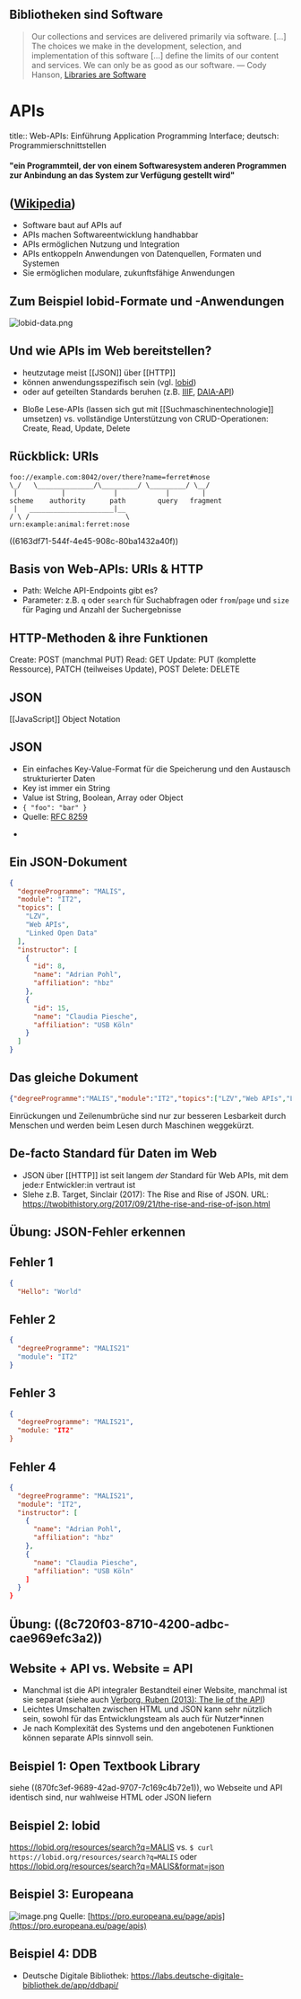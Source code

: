 ## Bibliotheken sind Software
> Our collections and services are delivered primarily via software. [...] The choices we make in the development, selection, and implementation of this software [...] define the limits of our content and services. We can only be as good as our software.
— Cody Hanson, [Libraries are Software](http://codyhanson.com/writing/software.html)
# APIs
title:: Web-APIs: Einführung
Application Programming Interface;
deutsch: Programmierschnittstellen
#### "ein Programmteil, der von einem Softwaresystem anderen Programmen zur Anbindung an das System zur Verfügung gestellt wird"
([Wikipedia](https://de.wikipedia.org/w/index.php?title=Programmierschnittstelle&oldid=215955723))
-
  * Software baut auf APIs auf
  * APIs machen Softwareentwicklung handhabbar
  * APIs ermöglichen Nutzung und Integration
  * APIs entkoppeln Anwendungen von Datenquellen, Formaten und Systemen
  * Sie ermöglichen modulare, zukunftsfähige Anwendungen
## Zum Beispiel lobid-Formate und -Anwendungen
![lobid-data.png](../assets/lobid-data.png)
## Und wie APIs im Web bereitstellen? 
* heutzutage meist [[JSON]] über [[HTTP]] 
* können anwendungsspezifisch sein (vgl. [lobid](https://lobid.org))
* oder auf geteilten Standards beruhen (z.B. [IIIF](https://iiif.io/), [DAIA-API](https://verbundwiki.gbv.de/display/VZG/DAIA))
- Bloße Lese-APIs (lassen sich gut mit [[Suchmaschinentechnologie]] umsetzen)
  vs.
  vollständige Unterstützung von CRUD-Operationen: Create, Read, Update, Delete
## Rückblick: URIs
```
foo://example.com:8042/over/there?name=ferret#nose
\_/   \______________/\_________/ \_________/ \__/
 |           |            |            |        |
scheme    authority      path        query   fragment
 |   _____________________|__
/ \ /                        \
urn:example:animal:ferret:nose
```
((6163df71-544f-4e45-908c-80ba1432a40f))
## Basis von Web-APIs: URIs & HTTP
* Path: Welche API-Endpoints gibt es?
* Parameter: z.B. `q` oder `search` für Suchabfragen oder `from`/`page` und `size` für Paging und Anzahl der Suchergebnisse
## HTTP-Methoden & ihre Funktionen
Create: POST (manchmal PUT)
Read: GET
Update: PUT (komplette Ressource), PATCH (teilweises Update), POST
Delete: DELETE
## JSON
[[JavaScript]] Object Notation
## JSON
* Ein einfaches Key-Value-Format für die Speicherung und den Austausch strukturierter Daten
* Key ist immer ein String
* Value ist String, Boolean, Array oder Object
* `{ "foo": "bar" }`
* Quelle: [RFC 8259](https://tools.ietf.org/html/rfc8259)
-
## Ein JSON-Dokument
```json
{
  "degreeProgramme": "MALIS",
  "module": "IT2",
  "topics": [
    "LZV",
    "Web APIs",
    "Linked Open Data"
  ],
  "instructor": [
    {
      "id": 8,
      "name": "Adrian Pohl",
      "affiliation": "hbz"
    },
    {
      "id": 15,
      "name": "Claudia Piesche",
      "affiliation": "USB Köln"
    }
  ]
}
```
## Das gleiche Dokument
```json
{"degreeProgramme":"MALIS","module":"IT2","topics":["LZV","Web APIs","Linked Open Data"],"instructor":[{"id":8,"name":"Adrian Pohl","affiliation":"hbz"},{"id":15,"name":"Claudia Piesche","affiliation":"USB Köln"}]}
```
Einrückungen und Zeilenumbrüche sind nur zur besseren Lesbarkeit durch Menschen und werden beim Lesen durch Maschinen weggekürzt.
## De-facto Standard für Daten im Web
* JSON über [[HTTP]] ist  seit langem *der* Standard für Web APIs, mit dem jede:r Entwickler:in vertraut ist 
* SIehe z.B. Target, Sinclair (2017): The Rise and Rise of JSON. URL: https://twobithistory.org/2017/09/21/the-rise-and-rise-of-json.html
## Übung: JSON-Fehler erkennen
## Fehler 1
```json
{
  "Hello": "World"
```
## Fehler 2
```json
{
  "degreeProgramme": "MALIS21"
  "module": "IT2"
}
```
## Fehler 3
```json
{
  "degreeProgramme": "MALIS21",
  "module: "IT2"
}
```
## Fehler 4
```json
{
  "degreeProgramme": "MALIS21",
  "module": "IT2",
  "instructor": [
    {
      "name": "Adrian Pohl",
      "affiliation": "hbz"
    },
    {
      "name": "Claudia Piesche",
      "affiliation": "USB Köln"
    ]
  }
}
```
## Übung: ((8c720f03-8710-4200-adbc-cae969efc3a2))
## Website + API vs. Website = API
* Manchmal ist die API integraler Bestandteil einer Website, manchmal ist sie separat (siehe auch [Verborg, Ruben (2013): The lie of the API](https://ruben.verborgh.org/blog/2013/11/29/the-lie-of-the-api/))
* Leichtes Umschalten zwischen HTML und JSON kann sehr nützlich sein, sowohl für das Entwicklungsteam als auch für Nutzer\*innen
* Je nach Komplexität des Systems und den angebotenen Funktionen können separate APIs sinnvoll sein.
## Beispiel 1: Open Textbook Library
siehe ((870fc3ef-9689-42ad-9707-7c169c4b72e1)), wo Webseite und API identisch sind, nur wahlweise HTML oder JSON liefern
## Beispiel 2: lobid
https://lobid.org/resources/search?q=MALIS
vs.
`$ curl https://lobid.org/resources/search?q=MALIS`
oder
https://lobid.org/resources/search?q=MALIS&format=json
## Beispiel 3: Europeana
![image.png](../assets/image_1634068232195_0.png)
Quelle: [https://pro.europeana.eu/page/apis](https://pro.europeana.eu/page/apis)
## Beispiel 4: DDB
* Deutsche Digitale Bibliothek: https://labs.deutsche-digitale-bibliothek.de/app/ddbapi/